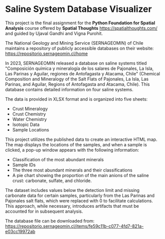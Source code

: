 # Saline System Database Visualizer

This project is the final assignment for the **Python Foundation for Spatial Analysis** course offered by **Spatial Thoughts** <https://spatialthoughts.com/> and guided by Ujaval Gandhi and Vigna Purohit.

The National Geology and Mining Service (SERNAGEOMIN) of Chile maintains a repository of publicly accessible databases on their website: <https://repositorio.sernageomin.cl/home>

In 2023, SERNAGEOMIN released a database on saline systems titled "Composición química y mineralogía de los salares de Pajonales, La Isla, Las Parinas y Aguilar, regiones de Antofagasta y Atacama, Chile" (Chemical Composition and Mineralogy of the Salt Flats of Pajonales, La Isla, Las Parinas, and Aguilar, Regions of Antofagasta and Atacama, Chile). This database contains detailed information on four saline systems.

The data is provided in XLSX format and is organized into five sheets:
+ Crust Mineralogy
+ Crust Chemistry
+ Water Chemistry
+ Isotopic Data
+ Sample Locations

This project utilizes the published data to create an interactive HTML map. The map displays the locations of the samples, and when a sample is clicked, a pop-up window appears with the following information:
+ Classification of the most abundant minerals
+ Sample IDs
+ The three most abundant minerals and their classifications
+ A pie chart showing the proportion of the main anions of the saline crust: carbonate, sulfate, and chloride.

The dataset includes values below the detection limit and missing carbonate data for certain samples, particularly from the Las Parinas and Pajonales salt flats, which were replaced with 0 to facilitate calculations. This approach, while necessary, introduces artifacts that must be accounted for in subsequent analysis.

The database file can be downloaded from: <https://repositorio.sernageomin.cl/items/fe59c11b-c077-4fd7-821a-e03cc19972ab>

